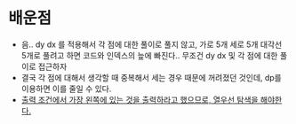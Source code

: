 # 배운점
- 음.. dy dx 를 적용해서 각 점에 대한 풀이로 풀지 않고, 가로 5개 세로 5개 대각선 5개로 풀려고 하면 코드와 인덱스의 늪에 빠진다.. 무조건 dy dx 및 각 점에 대한 풀이로 접근하자
- 결국 각 점에 대해서 생각할 때 중복해서 세는 경우 때문에 꺼려졌던 것인데, dp를 이용하면 이를 줄일 수 있다.
- [출력 조건에서 가장 왼쪽에 있는 것을 출력하라고 했으므로, 열우선 탐색을 해야한다.](https://www.acmicpc.net/board/view/138905)
